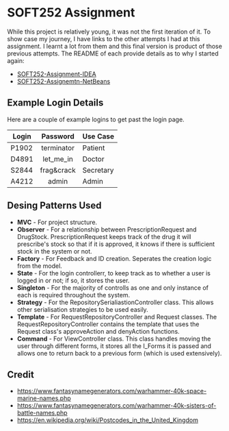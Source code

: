 # SOFT252 Assignment

While this project is relatively young, it was not the first iteration of it. To show case my journey, I have links to the other attempts I had at this assignment. I learnt a lot from them and this final version is product of those previous attempts. The README of each provide details as to why I started again:
* [SOFT252-Assignment-IDEA](https://github.com/BarkerDevelopment/SOFT252-Assignment-IDEA)
* [SOFT252-Assignemtn-NetBeans](https://github.com/BarkerDevelopment/SOFT252-Assignment-NetBeans)

## Example Login Details

Here are a couple of example logins to get past the login page.

|Login|Password  |Use Case |
|-----|:--------:|:--------|
|P1902|terminator|Patient  |
|D4891|let_me_in |Doctor   |
|S2844|frag&crack|Secretary|
|A4212|admin     |Admin    |

## Desing Patterns Used

* **MVC** - For project structure.
* **Observer** - For a relationship between PrescriptionRequest and DrugStock. PrescriptionRequest keeps track of the drug it will prescribe's stock so that if it is approved, it knows if there is sufficient stock in the system or not.
* **Factory** - For Feedback and ID creation. Seperates the creation logic from the model.
* **State** - For the login controllerr, to keep track as to whether a user is logged in or not; if so, it stores the user.
* **Singleton** - For the majority of controlls as one and only instance of each is required throughout the system.
* **Strategy** - For the RepositorySerialiastionController class. This allows other serialisation strategies to be used easily.
* **Template** - For RequestRepositoryController and Request classes. The RequestRepositoryController contains the template that uses the Request class's approveAction and denyAction functions.
* **Command** - For ViewController class. This class handles moving the user through different forms, it stores all the I_Forms it is passed and allows one to return back to a previous form (which is used extensively).

## Credit
* https://www.fantasynamegenerators.com/warhammer-40k-space-marine-names.php
* https://www.fantasynamegenerators.com/warhammer-40k-sisters-of-battle-names.php
* https://en.wikipedia.org/wiki/Postcodes_in_the_United_Kingdom
